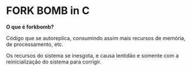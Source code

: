 <h1>FORK BOMB in C</h1>

<b>O que é forkbomb?</b>
<p>Código que se autoreplica, consumindo assim mais recursos de memória, de processamento, etc.</p>
<p>Os recursos do sistema se inesgota, e causa lentidão e somente com a reinicialização do sistema para corrigir.</p>
